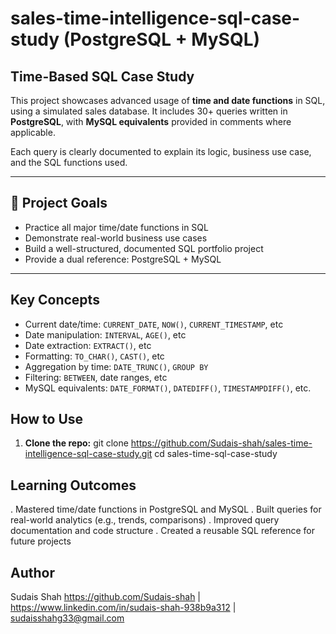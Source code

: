# sales-time-intelligence-sql-case-study (PostgreSQL + MySQL)
## Time-Based SQL Case Study 
This project showcases advanced usage of **time and date functions** in SQL, using a simulated sales database. It includes 30+ queries written in **PostgreSQL**, with **MySQL equivalents** provided in comments where applicable.

Each query is clearly documented to explain its logic, business use case, and the SQL functions used.

---

## 🚀 Project Goals

- Practice all major time/date functions in SQL
- Demonstrate real-world business use cases
- Build a well-structured, documented SQL portfolio project
- Provide a dual reference: PostgreSQL + MySQL

---

## Key Concepts

- Current date/time: `CURRENT_DATE`, `NOW()`, `CURRENT_TIMESTAMP`, etc
- Date manipulation: `INTERVAL`, `AGE()`, etc
- Date extraction: `EXTRACT()`, etc
- Formatting: `TO_CHAR()`, `CAST()`, etc
- Aggregation by time: `DATE_TRUNC()`, `GROUP BY`
- Filtering: `BETWEEN`, date ranges, etc
- MySQL equivalents: `DATE_FORMAT()`, `DATEDIFF()`, `TIMESTAMPDIFF()`, etc.

##  How to Use

1. **Clone the repo:**
git clone https://github.com/Sudais-shah/sales-time-intelligence-sql-case-study.git
cd sales-time-sql-case-study

## Learning Outcomes
 . Mastered time/date functions in PostgreSQL and MySQL
 . Built queries for real-world analytics (e.g., trends, comparisons)
 . Improved query documentation and code structure
 . Created a reusable SQL reference for future projects

## Author
Sudais Shah
https://github.com/Sudais-shah | https://www.linkedin.com/in/sudais-shah-938b9a312 | sudaisshahg33@gmail.com
